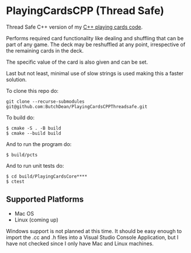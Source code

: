 # PlayingCardsCPP (Thread Safe)

Thread Safe C++ version of my [C++ playing cards code](https://github.com/ButchDean/PlayingCardsCPP "Playing Cards (Non-Thread Safe)").

Performs required card functionality like dealing and shuffling that can be part of any game. The deck may be reshuffled at any point, irrespective of the remaining cards in the deck.

The specific value of the card is also given and can be set.

Last but not least, minimal use of slow strings is used making this a faster solution.

To clone this repo do:
```
git clone --recurse-submodules git@github.com:ButchDean/PlayingCardsCPPThreadsafe.git
```
To build do:
```
$ cmake -S . -B build
$ cmake --build build
```
And to run the program do:
```
$ build/pcts
```
And to run unit tests do:
```
$ cd build/PlayingCardsCore****
$ ctest
```
## Supported Platforms

* Mac OS
* Linux (coming up)

Windows support is not planned at this time. It should be easy enough to import the .cc and .h files into a Visual Studio Console Application, but I have not checked since I only have Mac and Linux machines.